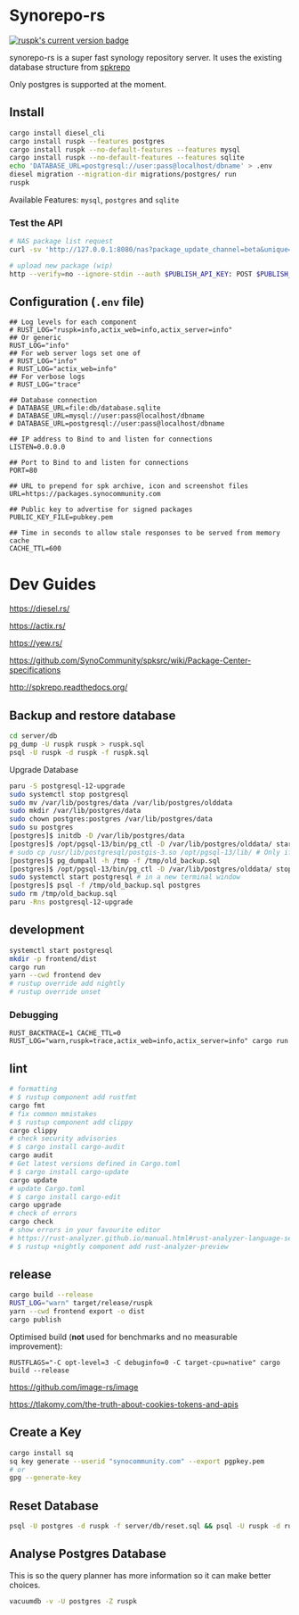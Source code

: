 # Synorepo-rs

[![ruspk's current version badge](https://img.shields.io/crates/v/ruspk.svg)](https://crates.io/crates/ruspk)

synorepo-rs is a super fast synology repository server. It uses the existing database structure from [spkrepo](https://github.com/SynoCommunity/spkrepo)

Only postgres is supported at the moment.

## Install

```sh
cargo install diesel_cli
cargo install ruspk --features postgres
cargo install ruspk --no-default-features --features mysql
cargo install ruspk --no-default-features --features sqlite
echo 'DATABASE_URL=postgresql://user:pass@localhost/dbname' > .env
diesel migration --migration-dir migrations/postgres/ run
ruspk
```

Available Features: `mysql`, `postgres` and `sqlite`

### Test the API

```sh
# NAS package list request
curl -sv 'http://127.0.0.1:8080/nas?package_update_channel=beta&unique=synology_apollolake_418play&build=24922&language=enu&major=6&micro=2&arch=apollolake&minor=2&timezone=Melbourne&nano=4' | jq

# upload new package (wip)
http --verify=no --ignore-stdin --auth $PUBLISH_API_KEY: POST $PUBLISH_URL/packages @$SPK_FILE_NAME
```

## Configuration (`.env` file)

```env
## Log levels for each component
# RUST_LOG="ruspk=info,actix_web=info,actix_server=info"
## Or generic
RUST_LOG="info"
## For web server logs set one of
# RUST_LOG="info"
# RUST_LOG="actix_web=info"
## For verbose logs
# RUST_LOG="trace"

## Database connection
# DATABASE_URL=file:db/database.sqlite
# DATABASE_URL=mysql://user:pass@localhost/dbname
# DATABASE_URL=postgresql://user:pass@localhost/dbname

## IP address to Bind to and listen for connections
LISTEN=0.0.0.0

## Port to Bind to and listen for connections
PORT=80

## URL to prepend for spk archive, icon and screenshot files
URL=https://packages.synocommunity.com

## Public key to advertise for signed packages
PUBLIC_KEY_FILE=pubkey.pem

## Time in seconds to allow stale responses to be served from memory cache
CACHE_TTL=600
```

# Dev Guides

<https://diesel.rs/>

<https://actix.rs/>

<https://yew.rs/>

<https://github.com/SynoCommunity/spksrc/wiki/Package-Center-specifications>

<http://spkrepo.readthedocs.org/>

## Backup and restore database

```sh
cd server/db
pg_dump -U ruspk ruspk > ruspk.sql
psql -U ruspk -d ruspk -f ruspk.sql
```

Upgrade Database

```sh
paru -S postgresql-12-upgrade
sudo systemctl stop postgresql
sudo mv /var/lib/postgres/data /var/lib/postgres/olddata
sudo mkdir /var/lib/postgres/data
sudo chown postgres:postgres /var/lib/postgres/data
sudo su postgres
[postgres]$ initdb -D /var/lib/postgres/data
[postgres]$ /opt/pgsql-13/bin/pg_ctl -D /var/lib/postgres/olddata/ start
# sudo cp /usr/lib/postgresql/postgis-3.so /opt/pgsql-13/lib/ # Only if postgis installed
[postgres]$ pg_dumpall -h /tmp -f /tmp/old_backup.sql
[postgres]$ /opt/pgsql-13/bin/pg_ctl -D /var/lib/postgres/olddata/ stop
sudo systemctl start postgresql # in a new terminal window
[postgres]$ psql -f /tmp/old_backup.sql postgres
sudo rm /tmp/old_backup.sql
paru -Rns postgresql-12-upgrade
```

## development

```sh
systemctl start postgresql
mkdir -p frontend/dist
cargo run
yarn --cwd frontend dev
# rustup override add nightly
# rustup override unset
```

### Debugging

`RUST_BACKTRACE=1 CACHE_TTL=0 RUST_LOG="warn,ruspk=trace,actix_web=info,actix_server=info" cargo run`

## lint

```sh
# formatting
# $ rustup component add rustfmt
cargo fmt
# fix common mmistakes
# $ rustup component add clippy
cargo clippy
# check security advisories
# $ cargo install cargo-audit
cargo audit
# Get latest versions defined in Cargo.toml
# $ cargo install cargo-update
cargo update
# update Cargo.toml
# $ cargo install cargo-edit
cargo upgrade
# check of errors
cargo check
# show errors in your favourite editor
# https://rust-analyzer.github.io/manual.html#rust-analyzer-language-server-binary
# $ rustup +nightly component add rust-analyzer-preview
```

## release

```sh
cargo build --release
RUST_LOG="warn" target/release/ruspk
yarn --cwd frontend export -o dist
cargo publish
```

Optimised build (**not** used for benchmarks and no measurable improvement):

`RUSTFLAGS="-C opt-level=3 -C debuginfo=0 -C target-cpu=native" cargo build --release`

<https://github.com/image-rs/image>

<https://tlakomy.com/the-truth-about-cookies-tokens-and-apis>




## Create a Key

```sh
cargo install sq
sq key generate --userid "synocommunity.com" --export pgpkey.pem
# or
gpg --generate-key
```

## Reset Database

```sh
psql -U postgres -d ruspk -f server/db/reset.sql && psql -U ruspk -d ruspk -f server/db/spkrepo.sql
```

## Analyse Postgres Database

This is so the query planner has more information so it can make better choices.

```sh
vacuumdb -v -U postgres -Z ruspk
```
